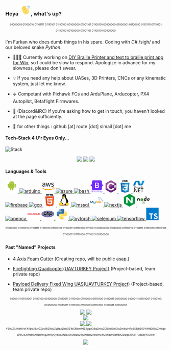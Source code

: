 ### Heya <img src="https://raw.githubusercontent.com/furkan-o/furkan-o/main/hey.gif" width="35">, what's up?

<div align="center"><sup><sub><sup>01000001 01100010 01101111 01110101 01110100 00100000 01001101 01100101 00100000 01000001 01100010 01101111 01110101 01110100 00100000 01001101 01100101 00100000</sup></sub></sup></div>

I'm Furkan who does dumb things in his spare. Coding with *C#* /sigh/ and our beloved snake *Python*.

- 👨🏻‍💻 Currently working on [DIY Braille Printer and text to braille print app for Win](https://github.com/furkan-o/GCODE-File-Select), so I could be slow to respond. Apologize in advance for my slowness, please don't swear.

- 💡 If you need any help about UASes, 3D Printers, CNCs or any kinematic system, just let me know.

- ✈️ Competant with Pixhawk FCs and ArduPlane, Arducopter, PX4 Autopilot, Betaflight Firmwares.

- 📨 (Discord&IRC) If you're asking how to get in touch, you haven't looked at the page sufficiently.

- 📩 for other things : github [at] route [dot] slmail [dot] me

#### Tech-Stack 4 U'r Eyes Only...
![Stack](https://github-readme-tech-stack.vercel.app/api/cards?title=Stack&align=center&showBorder=false&lineHeight=5&lineCount=2&theme=github&gap=3&width=980&hideBg=true&hideTitle=true&bg=%23FFFFFF&badge=%23EAEFFC&border=%23D8DEE4&titleColor=%230969DA&line1=csharp%2Cc%2523%2C512BD4%3Bmysql%2Cmysql%2C4479A1%3Bcss3%2Ccss3%2C1572B6%3Bhtml5%2Chtml5%2CE34F26%3Bjavascript%2Cjavascr%C4%B1pt%2CF7DF1E%3Bphp%2Cphp%2C777BB4%3Bpython%2Cpython%2C3776AB%3Bpowershell%2Cpowershell%2C5391FE%3B.net%2C.net%2C512BD4%3B&line2=windows%2Cw%C4%B1ndows%2C0078D4%3Blinux%2Cl%C4%B1nux%2CFCC624%3Bopencv%2Copencv%2C5C3EE8%3Barduino%2Cardu%C4%B1no%2C00878F%3Braspberrypi%2Craspberrypi%2CA22846%3Bjira%2Cjira%2C0052CC%3Bcrowdin%2Ccrowd%C4%B1n%2C2E3340%3Bconfluence%2Cconfluence%2C172B4D%3Bstmicroelectronics%2CSTM%2C03234B%3B)

<div align="center"><img src="https://images.credly.com/size/680x680/images/fce226c2-0f13-4e17-b60c-24fa6ffd88cb/Intro2IoT.png" width="75px">  <img src="https://images.credly.com/size/680x680/images/af8c6b4e-fc31-47c4-8dcb-eb7a2065dc5b/I2CS__1_.png" width="75px"> <img src="https://images.credly.com/size/680x680/images/3f802526-7274-4230-91ab-f6d1a35340e6/image.png" width="75px"></div>

#### Languages & Tools
<p align="left"> <a href="https://developer.android.com" target="_blank" rel="noreferrer"> <img src="https://raw.githubusercontent.com/devicons/devicon/master/icons/android/android-original-wordmark.svg" alt="android" width="40" height="40"/> </a> <a href="https://www.arduino.cc/" target="_blank" rel="noreferrer"> <img src="https://cdn.worldvectorlogo.com/logos/arduino-1.svg" alt="arduino" width="40" height="40"/> </a> <a href="https://aws.amazon.com" target="_blank" rel="noreferrer"> <img src="https://raw.githubusercontent.com/devicons/devicon/master/icons/amazonwebservices/amazonwebservices-original-wordmark.svg" alt="aws" width="40" height="40"/> </a> <a href="https://azure.microsoft.com/en-in/" target="_blank" rel="noreferrer"> <img src="https://www.vectorlogo.zone/logos/microsoft_azure/microsoft_azure-icon.svg" alt="azure" width="40" height="40"/> </a> <a href="https://www.gnu.org/software/bash/" target="_blank" rel="noreferrer"> <img src="https://www.vectorlogo.zone/logos/gnu_bash/gnu_bash-icon.svg" alt="bash" width="40" height="40"/> </a> <a href="https://getbootstrap.com" target="_blank" rel="noreferrer"> <img src="https://raw.githubusercontent.com/devicons/devicon/master/icons/bootstrap/bootstrap-plain-wordmark.svg" alt="bootstrap" width="40" height="40"/> </a> <a href="https://www.w3schools.com/cs/" target="_blank" rel="noreferrer"> <img src="https://raw.githubusercontent.com/devicons/devicon/master/icons/csharp/csharp-original.svg" alt="csharp" width="40" height="40"/> </a> <a href="https://www.w3schools.com/css/" target="_blank" rel="noreferrer"> <img src="https://raw.githubusercontent.com/devicons/devicon/master/icons/css3/css3-original-wordmark.svg" alt="css3" width="40" height="40"/> </a> <a href="https://dotnet.microsoft.com/" target="_blank" rel="noreferrer"> <img src="https://raw.githubusercontent.com/devicons/devicon/master/icons/dot-net/dot-net-original-wordmark.svg" alt="dotnet" width="40" height="40"/> </a> <a href="https://firebase.google.com/" target="_blank" rel="noreferrer"> <img src="https://www.vectorlogo.zone/logos/firebase/firebase-icon.svg" alt="firebase" width="40" height="40"/> </a> <a href="https://cloud.google.com" target="_blank" rel="noreferrer"> <img src="https://www.vectorlogo.zone/logos/google_cloud/google_cloud-icon.svg" alt="gcp" width="40" height="40"/> </a> <a href="https://www.w3.org/html/" target="_blank" rel="noreferrer"> <img src="https://raw.githubusercontent.com/devicons/devicon/master/icons/html5/html5-original-wordmark.svg" alt="html5" width="40" height="40"/> </a> <a href="https://www.linux.org/" target="_blank" rel="noreferrer"> <img src="https://raw.githubusercontent.com/devicons/devicon/master/icons/linux/linux-original.svg" alt="linux" width="40" height="40"/> </a> <a href="https://www.microsoft.com/en-us/sql-server" target="_blank" rel="noreferrer"> <img src="https://www.svgrepo.com/show/303229/microsoft-sql-server-logo.svg" alt="mssql" width="40" height="40"/> </a> <a href="https://www.mysql.com/" target="_blank" rel="noreferrer"> <img src="https://raw.githubusercontent.com/devicons/devicon/master/icons/mysql/mysql-original-wordmark.svg" alt="mysql" width="40" height="40"/> </a> <a href="https://nextjs.org/" target="_blank" rel="noreferrer"> <img src="https://cdn.worldvectorlogo.com/logos/nextjs-2.svg" alt="nextjs" width="40" height="40"/> </a> <a href="https://www.nginx.com" target="_blank" rel="noreferrer"> <img src="https://raw.githubusercontent.com/devicons/devicon/master/icons/nginx/nginx-original.svg" alt="nginx" width="40" height="40"/> </a> <a href="https://nodejs.org" target="_blank" rel="noreferrer"> <img src="https://raw.githubusercontent.com/devicons/devicon/master/icons/nodejs/nodejs-original-wordmark.svg" alt="nodejs" width="40" height="40"/> </a> <a href="https://opencv.org/" target="_blank" rel="noreferrer"> <img src="https://www.vectorlogo.zone/logos/opencv/opencv-icon.svg" alt="opencv" width="40" height="40"/> </a> <a href="https://www.oracle.com/" target="_blank" rel="noreferrer"> <img src="https://raw.githubusercontent.com/devicons/devicon/master/icons/oracle/oracle-original.svg" alt="oracle" width="40" height="40"/> </a> <a href="https://www.php.net" target="_blank" rel="noreferrer"> <img src="https://raw.githubusercontent.com/devicons/devicon/master/icons/php/php-original.svg" alt="php" width="40" height="40"/> </a> <a href="https://www.python.org" target="_blank" rel="noreferrer"> <img src="https://raw.githubusercontent.com/devicons/devicon/master/icons/python/python-original.svg" alt="python" width="40" height="40"/> </a> <a href="https://pytorch.org/" target="_blank" rel="noreferrer"> <img src="https://www.vectorlogo.zone/logos/pytorch/pytorch-icon.svg" alt="pytorch" width="40" height="40"/> </a> <a href="https://www.selenium.dev" target="_blank" rel="noreferrer"> <img src="https://raw.githubusercontent.com/detain/svg-logos/780f25886640cef088af994181646db2f6b1a3f8/svg/selenium-logo.svg" alt="selenium" width="40" height="40"/> </a> <a href="https://www.tensorflow.org" target="_blank" rel="noreferrer"> <img src="https://www.vectorlogo.zone/logos/tensorflow/tensorflow-icon.svg" alt="tensorflow" width="40" height="40"/> </a> <a href="https://www.typescriptlang.org/" target="_blank" rel="noreferrer"> <img src="https://raw.githubusercontent.com/devicons/devicon/master/icons/typescript/typescript-original.svg" alt="typescript" width="40" height="40"/> </a> </p>

<div align="center"><sup><sub><sup>01010000 01110010 01101111 01101010 01100101 01100011 01110100 01110011 00100000 01010000 01110010 01101111 01101010 01100101 01100011 01110100 01110011 00100000</sup></sub></sup></div>
  
#### Past "Named" Projects

- [4 Axis Foam Cutter](https://github.com/furkan-o/4-Axis-Foam-Cutter) (Creating repo, will be public asap.)
  
- [Firefighting Quadcopter(UAVTURKEY Project)](https://github.com/furkan-o/PUHU-Project) (Project-based, team private repo)
  
- [Payload Delivery Fixed Wing UAS(UAVTURKEY Project)](https://github.com/furkan-o/YILKI-Project) (Project-based, team private repo)

<div align="center"><sup><sub><sup>01000111 01101001 01110100 00100000 01010011 01110100 01100001 01110100 01110011 00100000 01000111 01101001 01110100 00100000 01010011 01110100 01100001 01110100 01110011 00100000</sup></sub></sup></div>

<div align="center">
<img align="center" src="http://github-profile-summary-phi.vercel.app/api/cards/productive-time?username=furkan-o&theme=transparent&utcOffset=3"/>
<img align="center" src="http://github-profile-summary-phi.vercel.app/api/cards/most-commit-language?username=furkan-o&theme=transparent"/>
</div>
  
<div align="center">
<img align="center" src="https://github-profile-trophy-rust.vercel.app/?username=furkan-o&theme=juicyfresh&no-frame=true&no-bg=true" />
</div>

<div align="center"><a href="https://github.com/anuraghazra/github-readme-stats"><img height=150 align="center" src="https://github-readme-stats-ashy-seven-60.vercel.app/api?username=furkan-o&include_all_commits=true&show_icons=true&count_private=true&theme=darcula&hide_border=true&bg_color=00000000&hide=issues,contribs&rank_icon=github&cache_seconds=21600" />
</a>
<a href="https://github.com/anuraghazra/github-readme-stats"><img height=150 align="center" src="https://github-readme-stats-ashy-seven-60.vercel.app/api/top-langs/?username=furkan-o&layout=compact&hide_border=true&theme=darcula&bg_color=00000000&langs_count=6&card_width=320&cache_seconds=21600" />
</a></div>

<div align="center"><sup><sub><sup>Y29uZ3JhdHVsYXRpb25zIGZvciBiZWluZyBza2lsbGZ1bCBlbm91Z2ggdG8gZmluZCB0aGlzIGluZm8uIHRoZSBjb250YWN0IGluZm8geW91J3JlIHdhaXRpbmcgZm9yOyBkaXNjb3JkOiBzb21lMXdob2NhcmVzIGxhdW5jaHBhZDogc29tZTF3aDBjYXJlcw</sup></sub></sup></div>

<div align="center"><img align="center" src="https://komarev.com/ghpvc/?username=furkan-o&style=for-the-badge&color=red&abbreviated=true" /></div>



